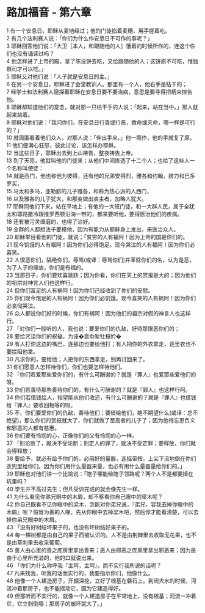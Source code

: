 # 路加福音 - 第六章
  
 1 有一个安息日，耶稣从麦地经过；他的门徒掐着麦穗，用手搓着吃。  
 2 有几个法利赛人说：「你们为什么作安息日不可作的事呢？」  
 3 耶稣回答他们说：「大卫［本人，和跟随他的人］饿着的时候所作的，连这个你们也没有诵读过吗？  
 4 他怎样进了上帝的殿，拿了陈设饼去吃，又给跟随他的人；这饼原不可吃，惟独祭司才可以吃。」  
 5 耶稣又对他们说：「人子就是安息日的主。」  
 6 在另一个安息日，耶稣进了会堂教训人。那里有一个人，他右手是枯干的；  
 7 经学士和法利赛人窥探着耶稣在安息日要不要治病，意思是要寻得把柄来控告他。  
 8 耶稣却知道他们的意念，就对那一只枯干手的人说：「起来，站在当中。」那人就起来站着。  
 9 耶稣对他们说：「我问你们，在安息日行善或行恶，救命或灭命，哪一样是可行的？」  
 10 就周围看着他们众人，对那人说：「伸出手来。」他一照作，他的手就复了原。  
 11 他们便满心狂怒，彼此讨论，该怎样办耶稣。  
 12 当这些日子，耶稣出去到上山祷告，整夜祷告上帝。  
 13 到了天亮，他就叫他的门徒来；从他们中间拣选了十二个人；也给了这些人一个名称叫使徒：  
 14 就是西门，他也称他为彼得，还有他的兄弟安得烈，雅各和约翰，腓力和巴多罗买，  
 15 马太和多马，亚勒腓的儿子雅各，和称为热心派的人西门，  
 16 以及雅各的儿子犹大，和那变做出卖主者，加略人犹大。  
 17 耶稣同他们下来，站在平地上；有他的一大班门徒，和一大群人民，属于全犹太和耶路撒冷跟推罗西顿沿海一带的，都来要听他，要得医治他们的疾病。  
 18 还有被污灵缠磨的，也得了治好。  
 19 全群的人都想法子要摸他，因为有能力从耶稣身上发出，来医治众人。  
 20 耶稣举目看他的门徒，就说；「贫穷的人有福阿！因为上帝的国是你们的。  
 21 现今饥饿的人有福阿！因为你们必得饱足。现今哭泣的人有福阿！因为你们必喜笑。  
 22 人恨恶你们，隔绝你们，辱骂(或译：辱骂你们)并革除你们的名，认为是恶，为了人子的缘故，你们是有福的。  
 23 当那日子，你们要欢喜跳跃；因为你看，你们在天上的赏报是大的；因为他们的祖宗对神言人们也这样行。  
 24 但你们富足的人有祸阿！因为你们己经收到了你们的安慰。  
 25 你们现今饱足的人有祸阿！因为你们必饥饿。现今喜笑的人有祸阿！因为你们必哀恸哭泣。  
 26 众人都说你们好的时候，你们有祸阿！因为他们的祖宗对假的神言人也这样行。  
 27 「对你们一般听的人，我也说：要爱你们的仇敌，好待那恨恶你们的；  
 28 要给咒诅你们的祝福，为诬�啬忝堑牡桓妗�  
 29 有人打你这边的嘴巴，连那边也要给他打；有人把你的外衣拿走，连里衣也不要拦阻他拿。  
 30 凡求你的，要给他；人把你的东西拿走，别再讨回来了。  
 31 你们愿意人怎样待你们，你们也要怎样待他们。  
 32 「你们若爱那些爱你们的，有什么可酬谢的？就是『罪人』也爱那些爱他们的呀。  
 33 你们若善待那些善待你们的，有什么可酬谢的？就是『罪人』也这样行阿。  
 34 你们若借钱给人，指望能从他们收还，有什么可酬谢的？就是『罪人』也借钱给『罪人』要收回相等的呀。  
 35 不，你们要爱你们的仇敌，善待他们；要借给他们，绝不期望什么(或译：总不绝望)，那么你们的赏报就大了，你们就做了至高者的儿子了；因为他待忘恩负义和邪恶的人都有慈惠。  
 36 你们要有怜悯的心，正像你们的父有怜悯的心一样。  
 37 「别论断了，就决不受论断；别定人的罪了，就决不受定罪；要释放，你们就会得释放；  
 38 要给予，就必有给予你们的，必用好的量器，连摇带按，上尖下流地倒在你们衣兜里给你们。因为你们用什么量器来量，也必有用什么量器量给你们的。」  
 39 耶稣也对他们讲一个比喻说：「瞎子哪能给瞎子领路呢？两个人不是都要掉在坑里吗？  
 40 学生并不高过先生；但凡受训完成的就会像先生一样。  
 41 为什么看见你弟兄眼中的木屑，却不察看你自己眼中的梁木呢？  
 42 你自己既看不见你眼中的梁木，怎能对你弟兄说，『弟兄，容我去掉你眼中的木屑』呢？假冒为善的人哪，先从你眼中去掉梁木吧，然后你才能看清楚，可以去掉你弟兄眼中的木屑。  
 43 「没有好树结坏果子的，也没有坏树结好果子的。  
 44 每一棵树都是由自己的果子而被认识的。人不是由荆棘里去收取无花果，也不是由草刺里去收采葡萄。  
 45 善人由心里的善之库房里拿出善来；恶人由邪恶之库房里拿出邪恶来；因为是由于心里所充溢的，他的口就说出来。  
 46 「你们为什么称呼我『主阿，主阿』，而不实行我所说的话呢？  
 47 凡来找我，听我的话而实行的，我要指示你们，他像什么。  
 48 他像一个人建造房子，开掘深挖，立好了根基在磐石上。到闹大水的时候，河流冲着那房子，也不能摇动它，因为它建造得好。  
 49 但那听而不实行的，就像一个人建造房子在平常地上，没有根基；河流一冲着它，它立刻倒塌；那房子的崩坏就大了。」